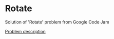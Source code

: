 # Rotate
<p>Solution of 'Rotate' problem from Google Code Jam</p>
<a href="https://code.google.com/codejam/contest/544101/dashboard#s=p0" 
target="_blank">
  Problem description
</a>
